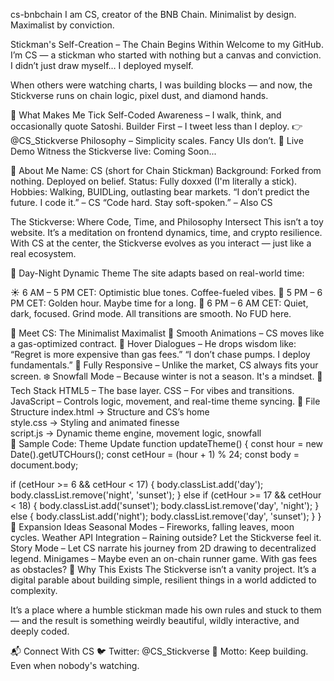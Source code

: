 cs-bnbchain
I am CS, creator of the BNB Chain. Minimalist by design. Maximalist by conviction.

Stickman's Self-Creation – The Chain Begins Within
Welcome to my GitHub. I’m CS — a stickman who started with nothing but a canvas and conviction. I didn’t just draw myself… I deployed myself.

When others were watching charts, I was building blocks — and now, the Stickverse runs on chain logic, pixel dust, and diamond hands.

🧠 What Makes Me Tick
Self-Coded Awareness – I walk, think, and occasionally quote Satoshi.
Builder First – I tweet less than I deploy.
👉 @CS_Stickverse
Philosophy – Simplicity scales. Fancy UIs don’t.
🚀 Live Demo
Witness the Stickverse live: Coming Soon...

🧍 About Me
Name: CS (short for Chain Stickman)
Background: Forked from nothing. Deployed on belief.
Status: Fully doxxed (I'm literally a stick).
Hobbies: Walking, BUIDLing, outlasting bear markets.
“I don’t predict the future. I code it.” – CS
“Code hard. Stay soft-spoken.” – Also CS

The Stickverse: Where Code, Time, and Philosophy Intersect
This isn’t a toy website. It’s a meditation on frontend dynamics, time, and crypto resilience. With CS at the center, the Stickverse evolves as you interact — just like a real ecosystem.

🌅 Day-Night Dynamic Theme
The site adapts based on real-world time:

☀️ 6 AM – 5 PM CET: Optimistic blue tones. Coffee-fueled vibes.
🌇 5 PM – 6 PM CET: Golden hour. Maybe time for a long.
🌙 6 PM – 6 AM CET: Quiet, dark, focused. Grind mode.
All transitions are smooth. No FUD here.

💎 Meet CS: The Minimalist Maximalist
🧍 Smooth Animations – CS moves like a gas-optimized contract.
💬 Hover Dialogues – He drops wisdom like:
“Regret is more expensive than gas fees.”
“I don’t chase pumps. I deploy fundamentals.”
📱 Fully Responsive – Unlike the market, CS always fits your screen.
❄️ Snowfall Mode – Because winter is not a season. It's a mindset.
🔧 Tech Stack
HTML5 – The base layer.
CSS – For vibes and transitions.
JavaScript – Controls logic, movement, and real-time theme syncing.
📂 File Structure
index.html    → Structure and CS’s home  
style.css     → Styling and animated finesse  
script.js     → Dynamic theme engine, movement logic, snowfall  
🧪 Sample Code: Theme Update
function updateTheme() {
  const hour = new Date().getUTCHours();
  const cetHour = (hour + 1) % 24;
  const body = document.body;

  if (cetHour >= 6 && cetHour < 17) {
    body.classList.add('day');
    body.classList.remove('night', 'sunset');
  } else if (cetHour >= 17 && cetHour < 18) {
    body.classList.add('sunset');
    body.classList.remove('day', 'night');
  } else {
    body.classList.add('night');
    body.classList.remove('day', 'sunset');
  }
}
🔮 Expansion Ideas
Seasonal Modes – Fireworks, falling leaves, moon cycles.
Weather API Integration – Raining outside? Let the Stickverse feel it.
Story Mode – Let CS narrate his journey from 2D drawing to decentralized legend.
Minigames – Maybe even an on-chain runner game. With gas fees as obstacles?
🧠 Why This Exists
The Stickverse isn’t a vanity project. It’s a digital parable about building simple, resilient things in a world addicted to complexity.

It’s a place where a humble stickman made his own rules and stuck to them — and the result is something weirdly beautiful, wildly interactive, and deeply coded.

📬 Connect With CS
🐦 Twitter: @CS_Stickverse
🧱 Motto: Keep building. Even when nobody's watching.
